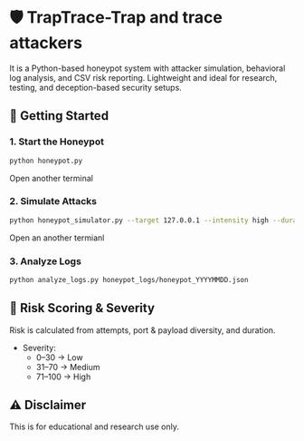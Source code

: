 # 🛡️ TrapTrace-Trap and trace attackers
It is a Python-based honeypot system with attacker simulation, behavioral log analysis, and CSV risk reporting. Lightweight and ideal for research, testing, and deception-based security setups.

## 🚀 Getting Started
### 1. Start the Honeypot
```bash
python honeypot.py
```
Open another terminal
### 2. Simulate Attacks
```bash
python honeypot_simulator.py --target 127.0.0.1 --intensity high --duration 60
```
Open an another termianl
### 3. Analyze Logs
```bash
python analyze_logs.py honeypot_logs/honeypot_YYYYMMDD.json
```
## 🧠 Risk Scoring & Severity
 Risk is calculated from attempts, port & payload diversity, and duration.
- Severity:
  - 0–30 → Low
  - 31–70 → Medium
  - 71–100 → High
## ⚠️ Disclaimer
   This is for educational and research use only.
